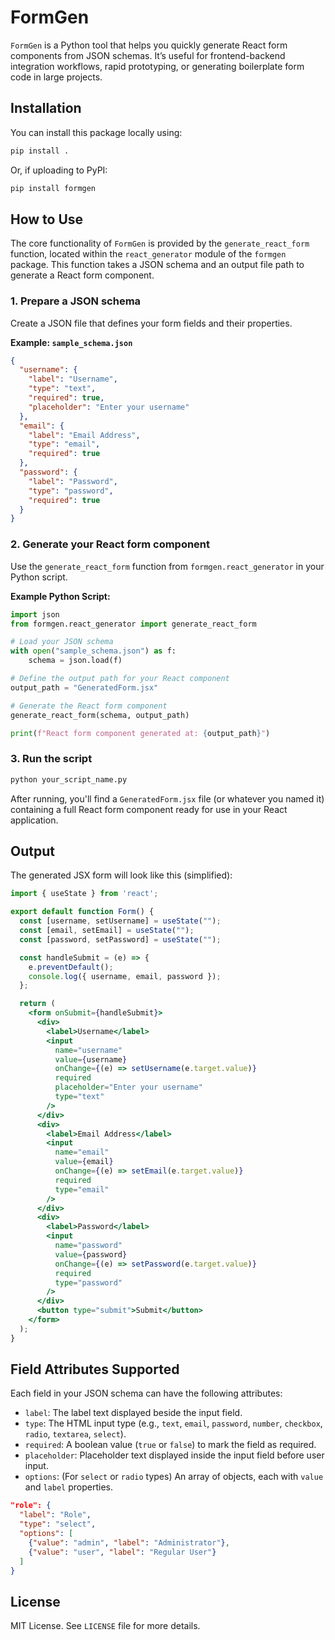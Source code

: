 # FormGen

`FormGen` is a Python tool that helps you quickly generate React form components from JSON schemas. It’s useful for frontend-backend integration workflows, rapid prototyping, or generating boilerplate form code in large projects.

## Installation

You can install this package locally using:

```bash
pip install .
```

Or, if uploading to PyPI:

```bash
pip install formgen
```

## How to Use

The core functionality of `FormGen` is provided by the `generate_react_form` function, located within the `react_generator` module of the `formgen` package. This function takes a JSON schema and an output file path to generate a React form component.

### 1. Prepare a JSON schema

Create a JSON file that defines your form fields and their properties.

**Example: `sample_schema.json`**

```json
{
  "username": {
    "label": "Username",
    "type": "text",
    "required": true,
    "placeholder": "Enter your username"
  },
  "email": {
    "label": "Email Address",
    "type": "email",
    "required": true
  },
  "password": {
    "label": "Password",
    "type": "password",
    "required": true
  }
}
```

### 2. Generate your React form component

Use the `generate_react_form` function from `formgen.react_generator` in your Python script.

**Example Python Script:**

```python
import json
from formgen.react_generator import generate_react_form

# Load your JSON schema
with open("sample_schema.json") as f:
    schema = json.load(f)

# Define the output path for your React component
output_path = "GeneratedForm.jsx"

# Generate the React form component
generate_react_form(schema, output_path)

print(f"React form component generated at: {output_path}")
```

### 3. Run the script

```bash
python your_script_name.py
```

After running, you'll find a `GeneratedForm.jsx` file (or whatever you named it) containing a full React form component ready for use in your React application.

##    Output

The generated JSX form will look like this (simplified):

```jsx
import { useState } from 'react';

export default function Form() {
  const [username, setUsername] = useState("");
  const [email, setEmail] = useState("");
  const [password, setPassword] = useState("");

  const handleSubmit = (e) => {
    e.preventDefault();
    console.log({ username, email, password });
  };

  return (
    <form onSubmit={handleSubmit}>
      <div>
        <label>Username</label>
        <input
          name="username"
          value={username}
          onChange={(e) => setUsername(e.target.value)}
          required
          placeholder="Enter your username"
          type="text"
        />
      </div>
      <div>
        <label>Email Address</label>
        <input
          name="email"
          value={email}
          onChange={(e) => setEmail(e.target.value)}
          required
          type="email"
        />
      </div>
      <div>
        <label>Password</label>
        <input
          name="password"
          value={password}
          onChange={(e) => setPassword(e.target.value)}
          required
          type="password"
        />
      </div>
      <button type="submit">Submit</button>
    </form>
  );
}
```

## Field Attributes Supported

Each field in your JSON schema can have the following attributes:

- `label`: The label text displayed beside the input field.
- `type`: The HTML input type (e.g., `text`, `email`, `password`, `number`, `checkbox`, `radio`, `textarea`, `select`).
- `required`: A boolean value (`true` or `false`) to mark the field as required.
- `placeholder`: Placeholder text displayed inside the input field before user input.
- `options`: (For `select` or `radio` types) An array of objects, each with `value` and `label` properties.

```json
"role": {
  "label": "Role",
  "type": "select",
  "options": [
    {"value": "admin", "label": "Administrator"},
    {"value": "user", "label": "Regular User"}
  ]
}
```

## License

MIT License. See `LICENSE` file for more details.
